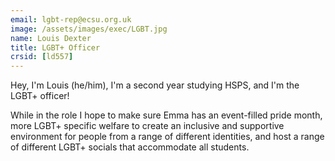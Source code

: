 ```yaml
---
email: lgbt-rep@ecsu.org.uk
image: /assets/images/exec/LGBT.jpg
name: Louis Dexter
title: LGBT+ Officer
crsid: [ld557]
---
```

Hey, I'm Louis (he/him), I'm a second year studying HSPS, and I'm the LGBT+ officer! 

While in the role I hope to make sure Emma has an event-filled pride month, more LGBT+ specific welfare to create an inclusive and supportive environment for people from a range of different identities, and host a range of different LGBT+ socials that accommodate all students.